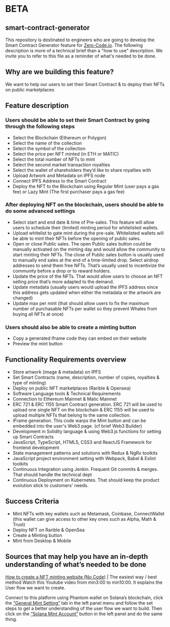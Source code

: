 # BETA

## smart-contract-generator
This repository is destinated to engineers who are going to develop the Smart Contract Generator feature for [Zero-Code.io](https://zero-code.io). The following description is more of a technical brief than a "how to use" description. We invite you to refer to this file as a reminder of what's needed to be done. 

## Why are we building this feature?
We want to help our users to set their Smart Contract &amp; to deploy their NFTs on public marketplaces

## Feature description
### Users should be able to set their Smart Contract by going through the following steps 
- Select the Blockchain (Ethereum or Polygon)
- Select the name of the collection
- Select the symbol of the collection
- Select the price per NFT minted (in ETH or MATIC)
- Select the total number of NFTs to mint
- Select the second market transaction royalties
- Select the wallet of shareholders they’d like to share royalties with
- Upload Artwork and Metadata on IPFS node
- Connect IPFS Address to the Smart Contract
- Deploy the NFT to the Blockchain using Regular Mint (user pays a gas fee) or Lazy Mint (The first purchaser pays a gas fee)

### After deploying NFT on the blockchain, users should be able to do some advanced settings 
- Select start and end date & time of Pre-sales. This feature will allow users to schedule their (limited) minting period for whitelisted wallets. 
- Upload whitelist to gate mint during the pre-sale. Whitelisted wallets will be able to mint their NFTs before the opening of public sales.
- Open or close Public sales. The open Public sales button could be manually activated on the minting day and would allow the community to start minting their NFTs. The close of Public sales button is usually used to manually end sales at the end of a time-limited drop. 
Select airdrop addresses to send them free NFTs. That’s usually used to incentivize the community before a drop or to reward holders.
- Update the price of the NFTs. That would allow users to choose an NFT selling price that’s more adapted to the demand. 
- Update metadata (usually users would upload the IPFS address since this address gets updated when either the metadata or the artwork are changed) 
- Update max per mint (that should allow users to fix the maximum number of purchasable NFTs per wallet so they prevent Whales from buying all NFTs at once)

### Users should also be able to create a minting button 
- Copy a generated Iframe code they can embed on their website
- Preview the mint button

## Functionality Requirements overview
- Store artwork (image & metadata) on IPFS
- Set Smart Contracts (name, description, number of copies, royalties & type of minting)
- Deploy on public NFT marketplaces (Rarible & Opensea)
- Software Language tools & Technical Requirements
- Connection to Ethereum Mainnet & Matic Mainnet
- ERC 721 & ERC 1155 Smart Contract generation. ERC 721 will be used to upload one single NFT on the blockchain & ERC 1155 will be used to upload multiple NFTs that belong to the same collection. 
- IFrame generation. This code warps the Mint button and can be embedded into the user's Web3 page. (cf brief Web3 Builder) 
- Development in Solidity language & using Web3.js functions for setting up Smart Contracts
- JavaScript, TypeScript, HTML5, CSS3 and ReactJS Framework for frontend development
- State management patterns and solutions with Redux & NgRx toolkits
- JavaScript project environment setting with Webpack, Babel & Eslint toolkits
- Continuous Integration using Jenkin. Frequent Git commits & merges. That should handle the technical dept
- Continuous Deployment on Kubernetes. That should keep the product evolution stick to customers' needs. 

## Success Criteria
- Mint NFTs with key wallets such as Metamask, Coinbase, ConnectWallet (this wallet can give access to other key ones such as Alpha, Math & Trust)
- Deploy NFT on Rarible & OpenSea
- Create a Minting button
- Mint from Desktop & Mobile


## Sources that may help you have an in-depth understanding of what’s needed to be done
[How to create a NFT minting website (No Code)](https://www.youtube.com/watch?v=9IzPDi_ygzw&t=589s) | The easiest way / best method
Watch this Youtube video from min3:00 to min10:00. It explains the User flow we want to create.  


Connect to this platform using Phantom wallet on Solana’s blockchain, click the [“General Mint Setting”](https://novalaunch.art/dashboard/mint-settings) tab in the left panel menu and follow the set steps to get a better understanding of the user flow we want to build. Then click on the 
[“Solana Mint Account”](https://novalaunch.art/dashboard/mint-accounts) button in the left panel and do the same thing. 

